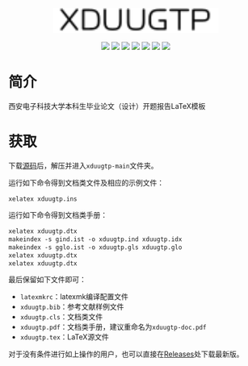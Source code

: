 <p align="center"><a href="https://github.com/note286/xduugtp"><img src="logo.svg" height="50px"></a></p>
<p align="center">
<a href="https://github.com/note286/xduugtp/blob/main/LICENSE"><img src="https://img.shields.io/github/license/note286/xduugtp"></a>
<a href="https://github.com/note286/xduugtp"><img src="https://img.shields.io/github/stars/note286/xduugtp"></a>
<a href="https://github.com/note286/xduugtp/issues?q=is%3Aopen+is%3Aissue"><img src="https://img.shields.io/github/issues/note286/xduugtp"></a>
<a href="https://github.com/note286/xduugtp/issues?q=is%3Aissue+is%3Aclosed"><img src="https://img.shields.io/github/issues-closed/note286/xduugtp"></a>
<a href="https://github.com/note286/xduugtp/commits/main"><img src="https://img.shields.io/github/commit-activity/m/note286/xduugtp"></a>
<a href="https://github.com/note286/xduugtp/commits/main"><img src="https://img.shields.io/github/last-commit/note286/xduugtp"></a>
<a href="https://github.com/note286/xduugtp/tags"><img src="https://img.shields.io/github/v/tag/note286/xduugtp"></a>
</p>

# 简介

西安电子科技大学本科生毕业论文（设计）开题报告LaTeX模板

# 获取

下载[源码](https://codeload.github.com/note286/xduugtp/zip/refs/heads/main)后，解压并进入`xduugtp-main`文件夹。

运行如下命令得到文档类文件及相应的示例文件：

```shell
xelatex xduugtp.ins
```

运行如下命令得到文档类手册：

```shell
xelatex xduugtp.dtx
makeindex -s gind.ist -o xduugtp.ind xduugtp.idx
makeindex -s gglo.ist -o xduugtp.gls xduugtp.glo
xelatex xduugtp.dtx
xelatex xduugtp.dtx
```

最后保留如下文件即可：

- `latexmkrc`：latexmk编译配置文件
- `xduugtp.bib`：参考文献样例文件
- `xduugtp.cls`：文档类文件
- `xduugtp.pdf`：文档类手册，建议重命名为`xduugtp-doc.pdf`
- `xduugtp.tex`：LaTeX源文件

对于没有条件进行如上操作的用户，也可以直接在[Releases](https://github.com/note286/xduugtp/releases)处下载最新版。
